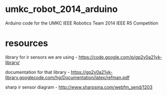 umkc_robot_2014_arduino
=======================

Arduino code for the UMKC IEEE Robotics Team 2014 IEEE R5 Competition

resources
======
library for ir sensors we are using - https://code.google.com/p/gp2y0a21yk-library/

documentation for that library - https://gp2y0a21yk-library.googlecode.com/hg/Documentation/latex/refman.pdf

sharp ir sensor diagram - http://www.sharpsma.com/webfm_send/1203
